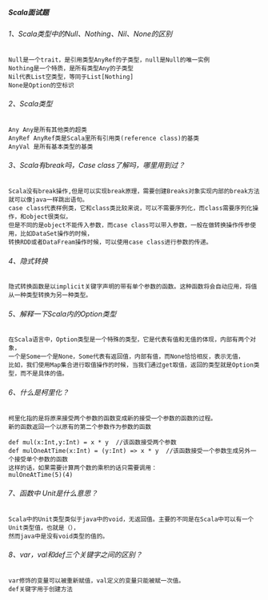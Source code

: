 
##### Scala面试题
###### 1、Scala类型中的Null、Nothing、Nil、None的区别
    Null是一个trait，是引用类型AnyRef的子类型，null是Null的唯一实例
    Nothing是一个特质，是所有类型Any的子类型
    Nil代表List空类型，等同于List[Nothing]
    None是Option的空标识

###### 2、Scala类型
    Any Any是所有其他类的超类
    AnyRef AnyRef类是Scala里所有引用类(reference class)的基类
    AnyVal 是所有基本类型的基类

###### 3、Scala有break吗，Case class了解吗，哪里用到过？
    Scala没有break操作,但是可以实现break原理，需要创建Breaks对象实现内部的break方法就可以像java一样跳出语句。
    case class代表样例类，它和class类比较来说，可以不需要序列化，而class需要序列化操作，和object很类似，
    但是不同的是object不能传入参数，而case class可以带入参数，一般在做转换操作传参使用，比如DataSet操作的时候，
    转换RDD或者DataFream操作时候，可以使用case class进行参数的传递。

###### 4、隐式转换
    隐式转换函数是以implicit关键字声明的带有单个参数的函数。这种函数将会自动应用，将值从一种类型转换为另一种类型。

###### 5、解释一下Scala内的Option类型
    在Scala语言中，Option类型是一个特殊的类型，它是代表有值和无值的体现，内部有两个对象，
    一个是Some一个是None，Some代表有返回值，内部有值，而None恰恰相反，表示无值，
    比如，我们使用Map集合进行取值操作的时候，当我们通过get取值，返回的类型就是Option类型，而不是具体的值。

###### 6、什么是柯里化？
    柯里化指的是将原来接受两个参数的函数变成新的接受一个参数的函数的过程。
    新的函数返回一个以原有的第二个参数作为参数的函数　
    
    def mul(x:Int,y:Int) = x * y  //该函数接受两个参数
    def mulOneAtTime(x:Int) = (y:Int) => x * y  //该函数接受一个参数生成另外一个接受单个参数的函数
    这样的话，如果需要计算两个数的乘积的话只需要调用：
    mulOneAtTime(5)(4)

###### 7、函数中 Unit是什么意思？
    Scala中的Unit类型类似于java中的void，无返回值。主要的不同是在Scala中可以有一个Unit类型值，也就是（），
    然而java中是没有void类型的值的。

###### 8、var，val和def三个关键字之间的区别？
    var修饰的变量可以被重新赋值，val定义的变量只能被赋一次值。
    def关键字用于创建方法
